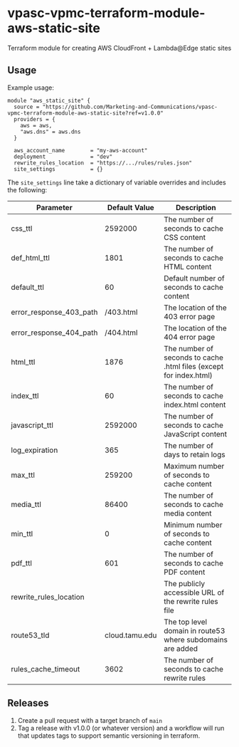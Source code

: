 # vpasc-vpmc-terraform-module-aws-static-site

Terraform module for creating AWS CloudFront + Lambda@Edge static sites

## Usage

Example usage:

```hcl
module "aws_static_site" {
  source = "https://github.com/Marketing-and-Communications/vpasc-vpmc-terraform-module-aws-static-site?ref=v1.0.0"
  providers = {
    aws = aws,
    "aws.dns" = aws.dns
  }

  aws_account_name        = "my-aws-account"
  deployment              = "dev"
  rewrite_rules_location  = "https://.../rules/rules.json"
  site_settings           = {}
```

The `site_settings` line take a dictionary of variable overrides and includes the following:

| Parameter | Default Value | Description |
|-----------|---------------|-------------|
|css_ttl|2592000|The number of seconds to cache CSS content|
|def_html_ttl|1801|The number of seconds to cache HTML content|
|default_ttl|60|Default number of seconds to cache content|
|error_response_403_path|/403.html|The location of the 403 error page|
|error_response_404_path|/404.html|The location of the 404 error page|
|html_ttl|1876|The number of seconds to cache .html files (except for index.html)|
|index_ttl|60|The number of seconds to cache index.html content|
|javascript_ttl|2592000|The number of seconds to cache JavaScript content|
|log_expiration|365|The number of days to retain logs|
|max_ttl|259200|Maximum number of seconds to cache content|
|media_ttl|86400|The number of seconds to cache media content|
|min_ttl|0|Minimum number of seconds to cache content|
|pdf_ttl|601|The number of seconds to cache PDF content|
|rewrite_rules_location||The publicly accessible URL of the rewrite rules file|
|route53_tld|cloud.tamu.edu|The top level domain in route53 where subdomains are added|
|rules_cache_timeout|3602|The number of seconds to cache rewrite rules|

## Releases
1. Create a pull request with a target branch of `main`
2. Tag a release with v1.0.0 (or whatever version) and a workflow will run that updates tags to support semantic versioning in terraform.